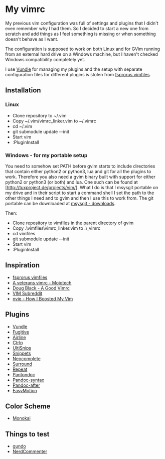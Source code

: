 # My vimrc

My previous vim configuration was full of settings and plugins that I didn't
even remember why I had them. So I decided to start a new one from scratch and
add things as I feel something is missing or when something doesn't behave as
I want.

The configuration is supposed to work on both Linux and for GVim running from
an external hard drive on a Windows machine, but I haven't checked Windows
compatibility completely yet. 

I use [Vundle] for managing my plugins and the setup with separate
configuration files for different plugins is stolen from [fsprorus vimfiles].

## Installation 

### Linux

 - Clone repository to ~/.vim
 - Copy ~/.vim/vimrc\_linker.vim to ~/.vimrc
 - cd ~/.vim
 - git submodule update --init
 - Start vim
 - :PluginInstall

### Windows - for my portable setup

You need to somehow set PATH before gvim starts to include directories that
contain either python2 or python3, lua and git for all the plugins to work.
Therefore you also need a gvim binary built with support for either python2 or
python3 (or both) and lua. One such can be found at
[http://tuxproject.de/projects/vim/]. What I do is that I msysgit portable on
my drive and in their script to start a command shell I set the path to the
other things I need and to gvim and then I use this to work from. The git
portable can be downloaded at [msysgit - downloads].

Then:

 - Clone repository to vimfiles in the parent directory of gvim
 - Copy .\\vimfiles\\vimrc\_linker.vim to .\\_vimrc
 - cd vimfiles
 - git submodule update --init
 - Start vim
 - :PluginInstall

## Inspiration

 - [fsprorus vimfiles]
 - [A veterans vimrc - Mojotech]
 - [Doug Black - A Good Vimrc]
 - [VIM Subreddit]
 - [nvie - How I Boosted My Vim]

## Plugins

 - [Vundle]
 - [Fugitive]
 - [Airline]
 - [Ctrlp]
 - [UltiSnips]
 - [Snippets]
 - [Neocomplete]
 - [Surround]
 - [Repeat]
 - [Pantondoc]
 - [Pandoc-syntax]
 - [Pandoc-after]
 - [EasyMotion]

## Color Scheme

 - [Monokai]

## Things to test

 - [gundo]
 - [NerdCommenter]

[fsprorus vimfiles]: https://github.com/fsproru/vimfiles
[A veterans vimrc - Mojotech]: http://blog.mojotech.com/a-veterans-vimrc/
[Doug Black - A Good Vimrc]: http://dougblack.io/words/a-good-vimrc.html#fold
[nvie - How I Boosted My Vim]:http://nvie.com/posts/how-i-boosted-my-vim/
[VIM Subreddit]: http://www.reddit.com/r/vim

[Monokai]: https://github.com/lsdr/monokai

[Vundle]: https://github.com/gmarik/vundle
[Fugitive]: https://github.com/tpope/vim-fugitive
[Airline]: https://github.com/bling/vim-airline
[Ctrlp]: https://github.com/kien/ctrlp.vim
[UltiSnips]: https://github.com/SirVer/ultisnips.git
[Snippets]: https://github.com/honza/vim-snippets.git
[Neocomplete]: https://github.com/Shougo/neocomplete.vim
[Surround]: https://github.com/tpope/vim-surround
[Repeat]: https://github.com/tpope/vim-repeat
[Pantondoc]: https://github.com/vim-pandoc/vim-pantondoc
[Pandoc-syntax]: https://github.com/vim-pandoc/vim-pandoc-syntax
[Pandoc-after]: https://github.com/vim-pandoc/vim-pandoc-after
[EasyMotion]: https://github.com/Lokaltog/vim-easymotion

[gundo]: http://sjl.bitbucket.org/gundo.vim/
[NerdCommenter]: https://github.com/scrooloose/nerdcommenter

[http://tuxproject.de/projects/vim/]: http://tuxproject.de/projects/vim/
[msysgit - downloads]: http://code.google.com/p/msysgit/downloads/list?can=1&q=portable&colspec=Filename+Summary+Uploaded+ReleaseDate+Size+DownloadCount
